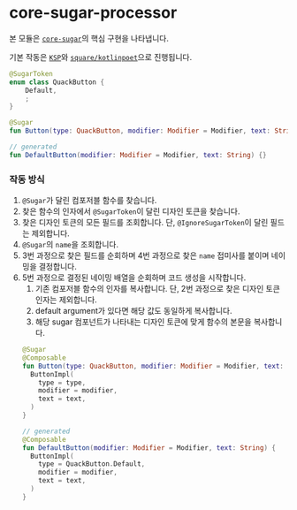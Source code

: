 # core-sugar-processor

본 모듈은 [`core-sugar`](../core-sugar)의 핵심 구현을 나타냅니다.

기본 작동은 [`KSP`](https://kotlinlang.org/docs/ksp-overview.html)와 [`square/kotlinpoet`](https://github.com/square/kotlinpoet)으로 진행됩니다.

```kotlin
@SugarToken
enum class QuackButton {
    Default,
    ;
}

@Sugar
fun Button(type: QuackButton, modifier: Modifier = Modifier, text: String) {}

// generated
fun DefaultButton(modifier: Modifier = Modifier, text: String) {}
```

### 작동 방식

1. `@Sugar`가 달린 컴포저블 함수를 찾습니다.
2. 찾은 함수의 인자에서 `@SugarToken`이 달린 디자인 토큰을 찾습니다.
3. 찾은 디자인 토큰의 모든 필드를 조회합니다. 단, `@IgnoreSugarToken`이 달린 필드는 제외합니다.
4. `@Sugar`의 `name`을 조회합니다.
5. 3번 과정으로 찾은 필드를 순회하며 4번 과정으로 찾은 `name` 접미사를 붙이며 네이밍을 결정합니다.
6. 5번 과정으로 결정된 네이밍 배열을 순회하며 코드 생성을 시작합니다.
   1. 기존 컴포저블 함수의 인자를 복사합니다. 단, 2번 과정으로 찾은 디자인 토큰 인자는 제외합니다.
   2. default argument가 있다면 해당 값도 동일하게 복사합니다.
   3. 해당 sugar 컴포넌트가 나타내는 디자인 토큰에 맞게 함수의 본문을 복사합니다. 
   ```kotlin
   @Sugar
   @Composable
   fun Button(type: QuackButton, modifier: Modifier = Modifier, text: String) {
     ButtonImpl(
       type = type,
       modifier = modifier,
       text = text,
     )
   }
   
   // generated
   @Composable
   fun DefaultButton(modifier: Modifier = Modifier, text: String) {
     ButtonImpl(
       type = QuackButton.Default,
       modifier = modifier,
       text = text,
     )
   }
   ```
